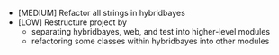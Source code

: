 - [MEDIUM] Refactor all strings in hybridbayes
- [LOW] Restructure project by
	- separating hybridbayes, web, and test into higher-level modules
	- refactoring some classes within hybridbayes into other modules

